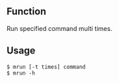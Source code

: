 ## Function

Run specified command multi times.

## Usage

```
$ mrun [-t times] command     
$ mrun -h    
```

